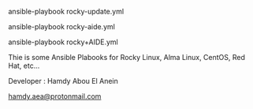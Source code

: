 ansible-playbook rocky-update.yml   

ansible-playbook rocky-aide.yml   

ansible-playbook rocky+AIDE.yml   


Thie is some Ansible Plabooks for Rocky Linux, Alma Linux, CentOS, Red Hat,  etc...     




Developer : Hamdy Abou El Anein  

hamdy.aea@protonmail.com

